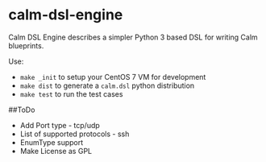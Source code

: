 # calm-dsl-engine

Calm DSL Engine describes a simpler Python 3 based DSL for writing Calm blueprints.

Use:
 - `make _init` to setup your CentOS 7 VM for development
 - `make dist` to generate a `calm.dsl` python distribution
 - `make test` to run the test cases


##ToDo

 - Add Port type - tcp/udp
 - List of supported protocols - ssh
 - EnumType support
 - Make License as GPL
